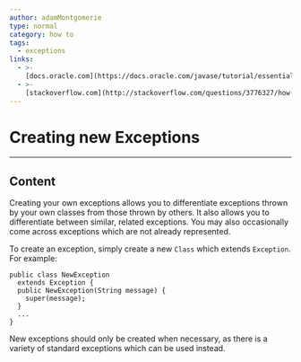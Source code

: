 ```yaml
---
author: adamMontgomerie
type: normal
category: how to
tags:
  - exceptions
links:
  - >-
    [docs.oracle.com](https://docs.oracle.com/javase/tutorial/essential/exceptions/creating.html){website}
  - >-
    [stackoverflow.com](http://stackoverflow.com/questions/3776327/how-to-define-custom-exception-class-in-java-the-easiest-way){website}
---
```


# Creating new Exceptions


---

## Content

Creating your own exceptions allows you to differentiate exceptions thrown by your own classes from those thrown by others. It also allows you to differentiate between similar, related exceptions. You may also occasionally come across exceptions which are not already represented.

To create an exception, simply create a new `Class` which extends `Exception`. For example:

```plain-text
public class NewException
  extends Exception {
  public NewException(String message) {
    super(message);
  }
  ...
}
```

New exceptions should only be created when necessary, as there is a variety of standard exceptions which can be used instead.
 
